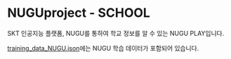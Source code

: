 # NUGUproject - SCHOOL
SKT 인공지능 플랫폼, NUGU를 통하여 학교 정보를 알 수 있는 NUGU PLAY입니다.<br/>

[training_data_NUGU.json](training_data_NUGU.json)에는 NUGU 학습 데이터가 포함되어 있습니다.
